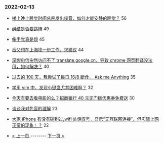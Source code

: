 ### 2022-02-13 
- [楼上晚上睡觉时间总是发出噪音，如何才能安静的睡觉？](https://www.v2ex.com/t/833484) 56
- [纠结是否要跳槽](https://www.v2ex.com/t/833515) 49
- [伸手党真是烦](https://www.v2ex.com/t/833524) 45
- [岳父想在上海找一份工作，求建议](https://www.v2ex.com/t/833470) 44
- [深圳电信突然访问不了 translate.google.cn，导致 chrome 网页翻译没法用，如何解决？](https://www.v2ex.com/t/833520) 40
- [过去的 100 天，我尝试了每日 16/8 断食， Ask me Anything](https://www.v2ex.com/t/833554) 35
- [学用 vim 中，发现小键盘尤其困难啊？](https://www.v2ex.com/t/833502) 32
- [今天有要去看电影的么？招商银行 40 元无门槛优惠券免费送](https://www.v2ex.com/t/833512) 30
- [谈谈我对色盲的理解](https://www.v2ex.com/t/833476) 23
- [大家 iPhone 有没有碰到过,wifi 处惊叹号，显示“无互联网连接”，但实际上网正常的现象！？](https://www.v2ex.com/t/833516) 22 

- [ < 上一页 ](https://github.com/able8/v2ex-hot-record/blob/master/2022-02-12.md) -------- [ 下一页 > ](https://github.com/able8/v2ex-hot-record/blob/master/2022-02-14.md)